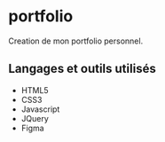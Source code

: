 # portfolio

Creation de mon portfolio personnel.


## Langages et outils utilisés

- HTML5
- CSS3
- Javascript
- JQuery
- Figma

